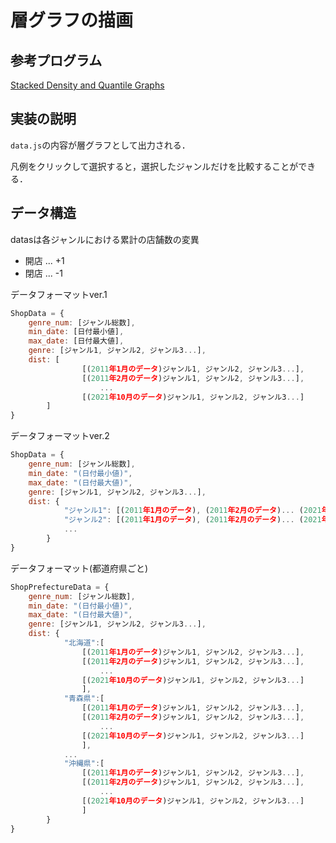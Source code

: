 # 層グラフの描画

## 参考プログラム

[Stacked Density and Quantile Graphs](http://bl.ocks.org/NPashaP/113f7fea0751fa1513e1)

## 実装の説明

`data.js`の内容が層グラフとして出力される．

凡例をクリックして選択すると，選択したジャンルだけを比較することができる．

## データ構造

datasは各ジャンルにおける累計の店舗数の変異

- 開店 ... +1
- 閉店 ... -1

データフォーマットver.1

```javaScript
ShopData = {
    genre_num: [ジャンル総数],
    min_date: [日付最小値], 
    max_date: [日付最大値],
    genre: [ジャンル1, ジャンル2, ジャンル3...], 
    dist: [
                [(2011年1月のデータ)ジャンル1, ジャンル2, ジャンル3...],
                [(2011年2月のデータ)ジャンル1, ジャンル2, ジャンル3...],
                    ...
                [(2021年10月のデータ)ジャンル1, ジャンル2, ジャンル3...]
        ]
}
```

データフォーマットver.2

```javaScript
ShopData = {
    genre_num: [ジャンル総数],
    min_date: "(日付最小値)", 
    max_date: "(日付最大値)",
    genre: [ジャンル1, ジャンル2, ジャンル3...], 
    dist: {
            "ジャンル1": [(2011年1月のデータ), (2011年2月のデータ)... (2021年10月のデータ)],
            "ジャンル2": [(2011年1月のデータ), (2011年2月のデータ)... (2021年10月のデータ)],
            ...
        }
}
```

データフォーマット(都道府県ごと)

```javaScript
ShopPrefectureData = {
    genre_num: [ジャンル総数],
    min_date: "(日付最小値)", 
    max_date: "(日付最大値)",
    genre: [ジャンル1, ジャンル2, ジャンル3...], 
    dist: {
            "北海道":[
                [(2011年1月のデータ)ジャンル1, ジャンル2, ジャンル3...],
                [(2011年2月のデータ)ジャンル1, ジャンル2, ジャンル3...],
                    ...
                [(2021年10月のデータ)ジャンル1, ジャンル2, ジャンル3...]
                ],
            "青森県":[
                [(2011年1月のデータ)ジャンル1, ジャンル2, ジャンル3...],
                [(2011年2月のデータ)ジャンル1, ジャンル2, ジャンル3...],
                    ...
                [(2021年10月のデータ)ジャンル1, ジャンル2, ジャンル3...]
                ],
            ...
            "沖縄県":[
                [(2011年1月のデータ)ジャンル1, ジャンル2, ジャンル3...],
                [(2011年2月のデータ)ジャンル1, ジャンル2, ジャンル3...],
                    ...
                [(2021年10月のデータ)ジャンル1, ジャンル2, ジャンル3...]
                ]
        }
}
```



